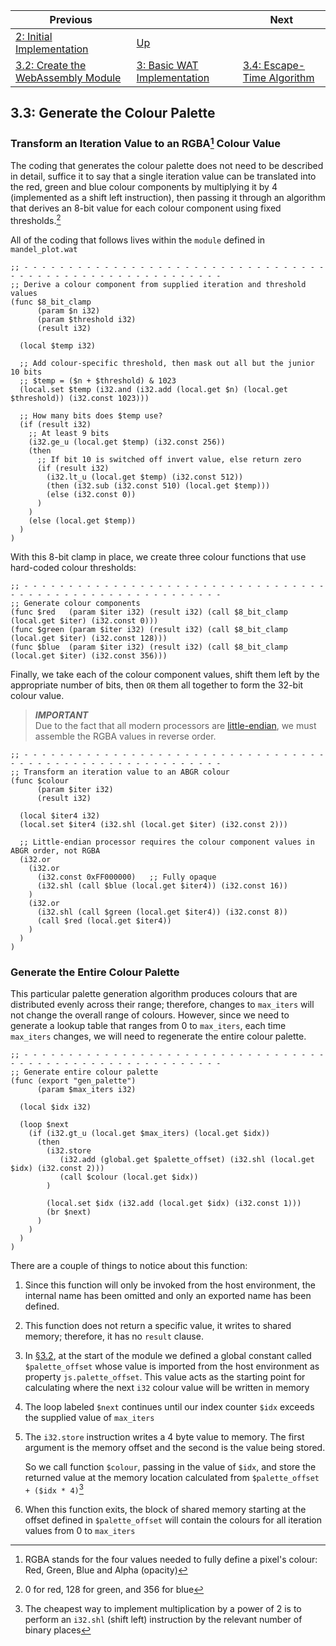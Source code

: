 | Previous | | Next
|---|---|---
| [2: Initial Implementation](../../02%20Initial%20Implementation/README.md) | [Up](../README.md) | 
| [3.2: Create the WebAssembly Module](../02/README.md) | [3: Basic WAT Implementation](../README.md) | [3.4: Escape-Time Algorithm](../04/README.md)

## 3.3: Generate the Colour Palette

### Transform an Iteration Value to an RGBA[^1] Colour Value
The coding that generates the colour palette does not need to be described in detail, suffice it to say that a single iteration value can be translated into the red, green and blue colour components by multiplying it by 4 (implemented as a shift left instruction), then passing it through an algorithm that derives an 8-bit value for each colour component using fixed thresholds.[^2]

All of the coding that follows lives within the `module` defined in `mandel_plot.wat`

```wat
;; - - - - - - - - - - - - - - - - - - - - - - - - - - - - - - - - - - - - - - - - - - - - - - - - - - - - - - - - - -
;; Derive a colour component from supplied iteration and threshold values
(func $8_bit_clamp
      (param $n i32)
      (param $threshold i32)
      (result i32)

  (local $temp i32)

  ;; Add colour-specific threshold, then mask out all but the junior 10 bits
  ;; $temp = ($n + $threshold) & 1023
  (local.set $temp (i32.and (i32.add (local.get $n) (local.get $threshold)) (i32.const 1023)))

  ;; How many bits does $temp use?
  (if (result i32)
    ;; At least 9 bits
    (i32.ge_u (local.get $temp) (i32.const 256))
    (then
      ;; If bit 10 is switched off invert value, else return zero
      (if (result i32)
        (i32.lt_u (local.get $temp) (i32.const 512))
        (then (i32.sub (i32.const 510) (local.get $temp)))
        (else (i32.const 0))
      )
    )
    (else (local.get $temp))
  )
)
```

With this 8-bit clamp in place, we create three colour functions that use hard-coded colour thresholds:

```wat
;; - - - - - - - - - - - - - - - - - - - - - - - - - - - - - - - - - - - - - - - - - - - - - - - - - - - - - - - - - -
;; Generate colour components
(func $red   (param $iter i32) (result i32) (call $8_bit_clamp (local.get $iter) (i32.const 0)))
(func $green (param $iter i32) (result i32) (call $8_bit_clamp (local.get $iter) (i32.const 128)))
(func $blue  (param $iter i32) (result i32) (call $8_bit_clamp (local.get $iter) (i32.const 356)))
```

Finally, we take each of the colour component values, shift them left by the appropriate number of bits, then `OR` them all together to form the 32-bit colour value.

> ***IMPORTANT***  
> Due to the fact that all modern processors are [little-endian](https://en.wikipedia.org/wiki/Endianness), we must assemble the RGBA values in reverse order.

```wat
;; - - - - - - - - - - - - - - - - - - - - - - - - - - - - - - - - - - - - - - - - - - - - - - - - - - - - - - - - - -
;; Transform an iteration value to an ABGR colour
(func $colour
      (param $iter i32)
      (result i32)

  (local $iter4 i32)
  (local.set $iter4 (i32.shl (local.get $iter) (i32.const 2)))

  ;; Little-endian processor requires the colour component values in ABGR order, not RGBA
  (i32.or
    (i32.or
      (i32.const 0xFF000000)   ;; Fully opaque
      (i32.shl (call $blue (local.get $iter4)) (i32.const 16))
    )
    (i32.or
      (i32.shl (call $green (local.get $iter4)) (i32.const 8))
      (call $red (local.get $iter4))
    )
  )
)
```

### Generate the Entire Colour Palette

This particular palette generation algorithm produces colours that are distributed evenly across their range; therefore, changes to `max_iters` will not change the overall range of colours.  However, since we need to generate a lookup table that ranges from 0 to `max_iters`, each time `max_iters` changes, we will need to regenerate the entire colour palette.

```wat
;; - - - - - - - - - - - - - - - - - - - - - - - - - - - - - - - - - - - - - - - - - - - - - - - - - - - - - - - - - -
;; Generate entire colour palette
(func (export "gen_palette")
      (param $max_iters i32)

  (local $idx i32)

  (loop $next
    (if (i32.gt_u (local.get $max_iters) (local.get $idx))
      (then
        (i32.store
           (i32.add (global.get $palette_offset) (i32.shl (local.get $idx) (i32.const 2)))
           (call $colour (local.get $idx))
        )

        (local.set $idx (i32.add (local.get $idx) (i32.const 1)))
        (br $next)
      )
    )
  )
)
```

There are a couple of things to notice about this function:

1. Since this function will only be invoked from the host environment, the internal name has been omitted and only an exported name has been defined.
1. This function does not return a specific value, it writes to shared memory; therefore, it has no `result` clause.
1. In [§3.2](../02/README.md), at the start of the module we defined a global constant called `$palette_offset` whose value is imported from the host environment as property `js.palette_offset`.  This value acts as the starting point for calculating where the next `i32` colour value will be written in memory
1. The loop labeled `$next` continues until our index counter `$idx` exceeds the supplied value of `max_iters`
1. The `i32.store` instruction writes a 4 byte value to memory.  The first argument is the memory offset and the second is the value being stored.  

   So we call function `$colour`, passing in the value of `$idx`, and store the returned value at the memory location calculated from `$palette_offset + ($idx * 4)`[^3]
3. When this function exits, the block of shared memory starting at the offset defined in `$palette_offset` will contain the colours for all iteration values from 0 to `max_iters`



[^1]: RGBA stands for the four values needed to fully define a pixel's colour: Red, Green, Blue and Alpha (opacity)
[^2]: 0 for red, 128 for green, and 356 for blue
[^3]: The cheapest way to implement multiplication by a power of 2 is to perform an `i32.shl` (shift left) instruction by the relevant number of binary places
